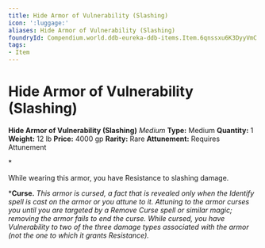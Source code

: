 ```yaml
---
title: Hide Armor of Vulnerability (Slashing)
icon: ':luggage:'
aliases: Hide Armor of Vulnerability (Slashing)
foundryId: Compendium.world.ddb-eureka-ddb-items.Item.6qnssxu6K3DyyVmC
tags:
- Item
---
```


# Hide Armor of Vulnerability (Slashing)

**Hide Armor of Vulnerability (Slashing)**
_Medium_
**Type:** Medium
**Quantity:** 1
**Weight:** 12 lb
**Price:** 4000 gp
**Rarity:** Rare
**Attunement:** Requires Attunement

*<p>While wearing this armor, you have Resistance to slashing damage.

***Curse.** *This armor is cursed, a fact that is revealed only when the Identify spell is cast on the armor or you attune to it. Attuning to the armor curses you until you are targeted by a Remove Curse spell or similar magic; removing the armor fails to end the curse. While cursed, you have Vulnerability to two of the three damage types associated with the armor (not the one to which it grants Resistance).</p>*